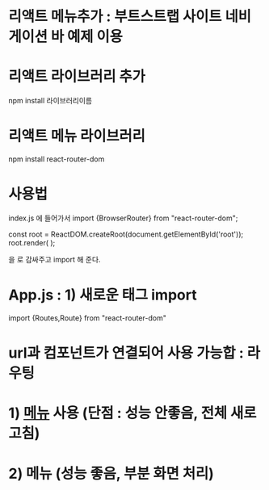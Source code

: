 # 리액트 메뉴추가 : 부트스트랩 사이트 네비게이션 바 예제 이용

# 리액트 라이브러리 추가
npm install 라이브러리이름

# 리액트 메뉴 라이브러리
npm install react-router-dom

# 사용법 
index.js 에 들어가서
import {BrowserRouter} from "react-router-dom";

const root = ReactDOM.createRoot(document.getElementById('root'));
root.render(
  <BrowserRouter>
  <App />
  </BrowserRouter>
);

<App/>을 <BrowserRouter> 로 감싸주고 import 해 준다.

# App.js : 1) 새로운 태그 import
import {Routes,Route} from "react-router-dom"
# <Routes><Route/></Routes>
# url과 컴포넌트가 연결되어 사용 가능합 : 라우팅

# 1) <a href="url">메뉴</a> 사용 (단점 : 성능 안좋음, 전체 새로고침)
# 2) <link to="url">메뉴</link> (성능 좋음, 부분 화면 처리)
